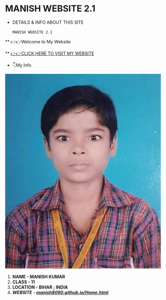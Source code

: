# MANISH WEBSITE 2.1 

* DETAILS & INFO ABOUT THIS SITE

  `MANISH WEBSITE 2.1 `

** 👉👉Welcome to My Website

** [👉👉CLICK HERE TO VISIT MY WEBSITE](https://manish8090.github.io/Home.html)


* 👇My Info

![Image](/images/manish-childhood.jpg)
1. **NAME - MANISH KUMAR**
2. **CLASS - 11**
3. **LOCATION - BIHAR ; INDIA**
4. _**WEBSITE - [manish8090.github.io/Home.html](https://manish8090.github.io/Home.html)**_

